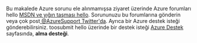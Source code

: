 Bu makalede Azure sorunu ele alınmamışsa ziyaret üzerinde Azure forumları hello [MSDN ve yığın taşması hello](https://azure.microsoft.com/support/forums/). Sorununuzu bu forumlarına gönderin veya çok post[ @AzureSupport Twitter'da](https://twitter.com/AzureSupport). Ayrıca bir Azure destek isteği gönderebilirsiniz. toosubmit hello üzerinde bir destek isteği [Azure Destek](https://azure.microsoft.com/support/options/) sayfasında, **alma desteği**.


